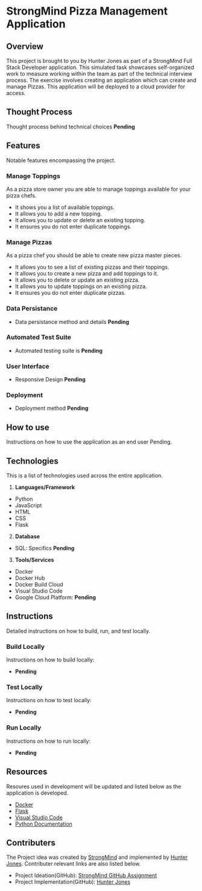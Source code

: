 # StrongMind Pizza Management Application

## Overview
This project is brought to you by Hunter Jones as part of a StrongMind Full Stack Developer application. This simulated task showcases self-organized work to measure working within the team as part of the technical interview process. The exercise involves creating an application which can create and manage Pizzas. This application will be deployed to a cloud provider for access.

## Thought Process
Thought process behind technical choices **Pending**

## Features
Notable features encompassing the project.

### Manage Toppings
As a pizza store owner you are able to manage toppings available for your pizza chefs.
- It shows you a list of available toppings.
- It allows you to add a new topping.
- It allows you to update or delete an existing topping.
- It ensures you do not enter duplicate toppings.

### Manage Pizzas
As a pizza chef you should be able to create new pizza master pieces.
- It allows you to see a list of existing pizzas and their toppings.
- It allows you to create a new pizza and add toppings to it.
- It allows you to delete or update an existing pizza.
- It allows you to update toppings on an existing pizza.
- It ensures you do not enter duplicate pizzas.

### Data Persistance
- Data persistance method and details **Pending**

### Automated Test Suite
- Automated testing suite is **Pending**

### User Interface
- Responsive Design **Pending**

### Deployment
- Deployment method **Pending**

## How to use
Instructions on how to use the application as an end user Pending.

## Technologies
This is a list of technologies used across the entire application.

1. **Languages/Framework**
  - Python
  - JavaScript
  - HTML
  - CSS
  - Flask

2. **Database**
  - SQL: Specifics **Pending**

3. **Tools/Services**
  - Docker
  - Docker Hub
  - Docker Build Cloud
  - Visual Studio Code
  - Google Cloud Platform: **Pending**

## Instructions
Detailed instructions on how to build, run, and test locally.

### Build Locally
Instructions on how to build locally:
- **Pending**

### Test Locally
Instructions on how to test locally:
- **Pending**

### Run Locally
Instructions on how to run locally:
- **Pending**

## Resources
Resoures used in development will be updated and listed below as the application is developed.
- [Docker](https://www.docker.com)
- [Flask](https://flask.palletsprojects.com)
- [Visual Studio Code](https://code.visualstudio.com)
- [Python Documentation](https://docs.python.org)

## Contributers
The Project idea was created by [StrongMind](https://www.strongmind.com) and implemented by [Hunter Jones](https://www.linkedin.com/in/hunter-r-jones). Contributer relevant links are also listed below.
- Project Ideation(GitHub): [StrongMind GitHub Assignment](https://github.com/StrongMind/culture/blob/main/recruit/full-stack-developer.md)
- Project Implementation(GitHub): [Hunter Jones](https://github.com/joneshu2)
